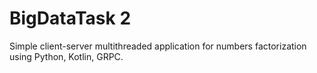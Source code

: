 # BigDataTask 2
Simple client-server multithreaded application for numbers factorization using Python, Kotlin, GRPC.
